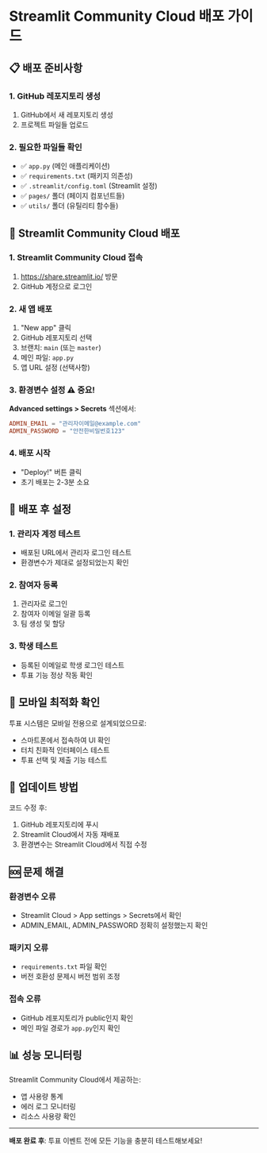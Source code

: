 # Streamlit Community Cloud 배포 가이드

## 📋 배포 준비사항

### 1. GitHub 레포지토리 생성
1. GitHub에서 새 레포지토리 생성
2. 프로젝트 파일들 업로드

### 2. 필요한 파일들 확인
- ✅ `app.py` (메인 애플리케이션)
- ✅ `requirements.txt` (패키지 의존성)
- ✅ `.streamlit/config.toml` (Streamlit 설정)
- ✅ `pages/` 폴더 (페이지 컴포넌트들)
- ✅ `utils/` 폴더 (유틸리티 함수들)

## 🚀 Streamlit Community Cloud 배포

### 1. Streamlit Community Cloud 접속
1. https://share.streamlit.io/ 방문
2. GitHub 계정으로 로그인

### 2. 새 앱 배포
1. "New app" 클릭
2. GitHub 레포지토리 선택
3. 브랜치: `main` (또는 `master`)
4. 메인 파일: `app.py`
5. 앱 URL 설정 (선택사항)

### 3. 환경변수 설정 ⚠️ 중요!
**Advanced settings > Secrets** 섹션에서:
```toml
ADMIN_EMAIL = "관리자이메일@example.com"
ADMIN_PASSWORD = "안전한비밀번호123"
```

### 4. 배포 시작
- "Deploy!" 버튼 클릭
- 초기 배포는 2-3분 소요

## 🔧 배포 후 설정

### 1. 관리자 계정 테스트
- 배포된 URL에서 관리자 로그인 테스트
- 환경변수가 제대로 설정되었는지 확인

### 2. 참여자 등록
1. 관리자로 로그인
2. 참여자 이메일 일괄 등록
3. 팀 생성 및 할당

### 3. 학생 테스트
- 등록된 이메일로 학생 로그인 테스트
- 투표 기능 정상 작동 확인

## 📱 모바일 최적화 확인

투표 시스템은 모바일 전용으로 설계되었으므로:
- 스마트폰에서 접속하여 UI 확인
- 터치 친화적 인터페이스 테스트
- 투표 선택 및 제출 기능 테스트

## 🔄 업데이트 방법

코드 수정 후:
1. GitHub 레포지토리에 푸시
2. Streamlit Cloud에서 자동 재배포
3. 환경변수는 Streamlit Cloud에서 직접 수정

## 🆘 문제 해결

### 환경변수 오류
- Streamlit Cloud > App settings > Secrets에서 확인
- ADMIN_EMAIL, ADMIN_PASSWORD 정확히 설정했는지 확인

### 패키지 오류
- `requirements.txt` 파일 확인
- 버전 호환성 문제시 버전 범위 조정

### 접속 오류
- GitHub 레포지토리가 public인지 확인
- 메인 파일 경로가 `app.py`인지 확인

## 📊 성능 모니터링

Streamlit Community Cloud에서 제공하는:
- 앱 사용량 통계
- 에러 로그 모니터링
- 리소스 사용량 확인

---

**배포 완료 후**: 투표 이벤트 전에 모든 기능을 충분히 테스트해보세요!